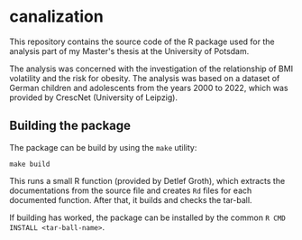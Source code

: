 # canalization

This repository contains the source code of the R package used for the analysis part of my Master's thesis at
the University of Potsdam. 

The analysis was concerned with the investigation of the relationship of BMI volatility and the risk for obesity. The analysis was based on a dataset of German children and adolescents from the years 2000 to 2022, which was provided by CrescNet (University of Leipzig).     

## Building the package

The package can be build by using the `make` utility:

```
make build
```

This runs a small R function (provided by Detlef Groth), which extracts the documentations from the
source file and creates `Rd` files for each documented function. After that, it builds and checks the tar-ball.

If building has worked, the package can be installed by the common `R CMD INSTALL <tar-ball-name>`.
